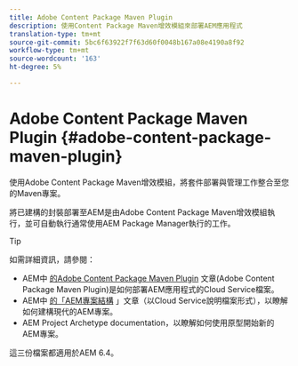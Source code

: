```yaml
---
title: Adobe Content Package Maven Plugin
description: 使用Content Package Maven增效模組來部署AEM應用程式
translation-type: tm+mt
source-git-commit: 5bc6f63922f7f63d60f0048b167a08e4190a8f92
workflow-type: tm+mt
source-wordcount: '163'
ht-degree: 5%

---
```



# Adobe Content Package Maven Plugin {#adobe-content-package-maven-plugin}

使用Adobe Content Package Maven增效模組，將套件部署與管理工作整合至您的Maven專案。

將已建構的封裝部署至AEM是由Adobe Content Package Maven增效模組執行，並可自動執行通常使用AEM Package Manager執行的工作。

>[!TIP]
>
>如需詳細資訊，請參閱：
>
>* AEM中 [的Adobe Content Package Maven Plugin](https://experienceleague.adobe.com/docs/experience-manager-cloud-service/implementing/developer-tools/maven-plugin.html?lang=en#developer-tools) 文章(Adobe Content Package Maven Plugin)是如何部署AEM應用程式的Cloud Service檔案。
>* AEM中 [的「AEM專案結構](https://docs.adobe.com/content/help/zh-Hant/experience-manager-cloud-service/implementing/developing/aem-project-content-package-structure.html) 」文章（以Cloud Service說明檔案形式），以瞭解如何建構現代的AEM專案。
>* AEM Project Archetype [](https://docs.adobe.com/content/help/en/experience-manager-core-components/using/developing/archetype/overview.html) documentation，以瞭解如何使用原型開始新的AEM專案。

>
>
這三份檔案都適用於AEM 6.4。
